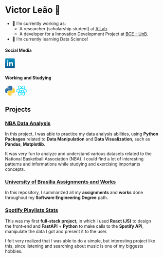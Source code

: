 # Victor Leão 🐍

- 🔭 I’m currently working as:
  - A researcher (scholarship student) at [AiLab](https://ailab.unb.br/).
  - A developer for a Innovation Development Project at [BCE - UnB](https://bce.unb.br/).
- 🌱 I’m currently learning Data Science!

#### Social Media

[![LinkedIn](./linkedin.png)]([https://www.linkedin.com/in/hussainweb/](https://www.linkedin.com/in/victor-leaoo/))

#### Working and Studying

<a href="https://www.python.org/" title="Python"><img src="./python.png" /></a>
<a href="https://reactjs.org/" title="React"><img src="./react.png" /></a>

## Projects

### [NBA Data Analysis](https://github.com/victorleaoo/NBA-Data-Science-Project)
  In this project, I was able to practice my data analysis abilities, using **Python Packages** related to **Data Manipulation** and **Data Visualization**, such as **Pandas**, **Matplotlib**.

  It was very fun to analyze and understand various datasets related to the National Basketball Association (NBA). I could find a lot of interesting patterns and informations while studying and exercising importants concepts.

### [University of Brasilia Assignments and Works](https://github.com/victorleaoo/UnB-Software)
  In this repository, I summarized all my **assignments** and **works** done throughout my **Software Engineering Degree** path.

### [Spotify Playlists Stats](https://github.com/victorleaoo/Spotify-Playlists-WebApp)
  This was my first **full-stack project**, in which I used **React (JS)** to design the front-end and **FastAPI** + **Python** to make calls to the **Spotify API**, manipulate the data I got and present it to the user.

  I felt very realized that I was able to do a simple, but interesting project like this, since listening and searching about music is one of my biggests hobbies.
